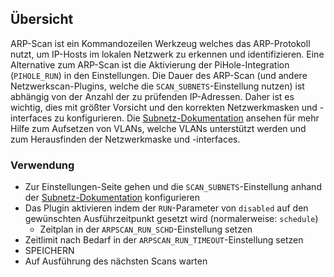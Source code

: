 ## Übersicht

ARP-Scan ist ein Kommandozeilen Werkzeug welches das ARP-Protokoll nutzt, um IP-Hosts im lokalen Netzwerk zu erkennen und identifizieren. Eine Alternative zum ARP-Scan ist die Aktivierung der PiHole-Integration (`PIHOLE_RUN`) in den Einstellungen. Die Dauer des ARP-Scan (und andere Netzwerkscan-Plugins, welche die `SCAN_SUBNETS`-Einstellung nutzen) ist abhängig von der Anzahl der zu prüfenden IP-Adressen. Daher ist es wichtig, dies mit größter Vorsicht und den korrekten Netzwerkmasken und -interfaces zu konfigurieren. Die [Subnetz-Dokumentation](https://github.com/jokob-sk/Pi.Alert/blob/main/docs/SUBNETS.md) ansehen für mehr Hilfe zum Aufsetzen von VLANs, welche VLANs unterstützt werden und zum Herausfinden der Netzwerkmaske und -interfaces.

### Verwendung

- Zur Einstellungen-Seite gehen und die `SCAN_SUBNETS`-Einstellung anhand der [Subnetz-Dokumentation](https://github.com/jokob-sk/Pi.Alert/blob/main/docs/SUBNETS.md) konfigurieren
- Das Plugin aktivieren indem der `RUN`-Parameter von `disabled` auf den gewünschten Ausführzeitpunkt gesetzt wird (normalerweise: `schedule`)
  - Zeitplan in der `ARPSCAN_RUN_SCHD`-Einstellung setzen
- Zeitlimit nach Bedarf in der `ARPSCAN_RUN_TIMEOUT`-Einstellung setzen
- SPEICHERN
- Auf Ausführung des nächsten Scans warten
